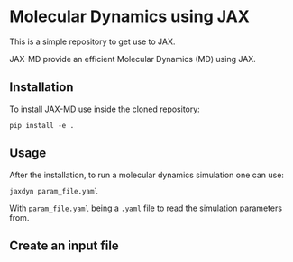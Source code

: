 # Molecular Dynamics using JAX

This is a simple repository to get use to JAX.

JAX-MD provide an efficient Molecular Dynamics (MD) using JAX.

## Installation

To install JAX-MD use inside the cloned repository:
```
pip install -e .
```

## Usage

After the installation, to run a molecular dynamics simulation one can use:

```
jaxdyn param_file.yaml
```

With `param_file.yaml` being a `.yaml` file to read the simulation parameters from.

## Create an input file
